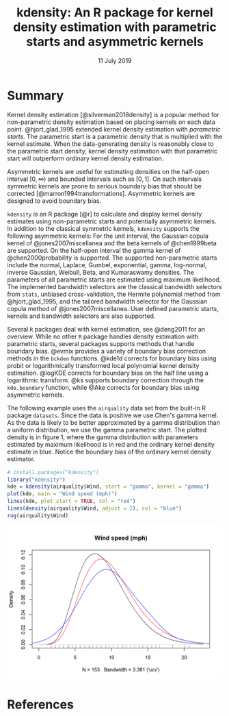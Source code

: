 ﻿---
title: 'kdensity: An R package for kernel density estimation with parametric starts and asymmetric kernels'
tags:
  - R
  - statistics
  - kernel density estimation
  - non-parametric statistics
  - non-parametrics
  - non-parametric density estimation
  - boundary bias
authors:
  - name: Jonas Moss
    orcid: 0000-0002-6876-6964
    affiliation: 1
  - name: Martin Tveten
    orcid: 0000-0002-4236-633X
    affiliation: 1
affiliations:
 - name: University of Oslo
   index: 1
date: 11 July 2019
bibliography: paper.bib
---

# Summary

Kernel density estimation [@silverman2018density] is a popular method for 
non-parametric density estimation based on placing kernels on each data point. 
@hjort_glad_1995 extended kernel density estimation with *parametric starts*.
The parametric start is a parametric density that is multiplied with the kernel
estimate. When the data-generating density is reasonably close to the parametric
start density, kernel density estimation with that parametric start will outperform
ordinary kernel density estimation.

Asymmetric kernels are useful for estimating densities on the half-open interval $\left[0,\infty\right)$ and bounded intervals such as $\left[0, 1\right]$. On 
such intervals symmetric kernels are prone to serious boundary bias that should
be corrected [@marron1994transformations]. Asymmetric kernels are designed to
avoid boundary bias.

`kdensity` is an R package [@r] to calculate and display kernel density 
estimates using non-parametric starts and potentially asymmetric kernels. In 
addition to the classical symmetric kernels, `kdensity` supports the following 
asymmetric kernels: For the unit interval, the Gaussian copula kernel of @jones2007miscellanea and the beta kernels of @chen1999beta are supported. On 
the half-open interval the gamma kernel of @chen2000probability is supported. 
The supported non-parametric starts include the normal, Laplace, Gumbel, 
exponential, gamma, log-normal, inverse Gaussian, Weibull, Beta, and Kumaraswamy
densities. The parameters of all parametric starts are estimated using maximum 
likelihood. The implemented bandwidth selectors are the classical bandwidth 
selectors from `stats`, unbiased cross-validation, the Hermite polynomial method 
from @hjort_glad_1995, and the tailored bandwidth selector for the Gaussian 
copula method of @jones2007miscellanea. User defined parametric starts, 
kernels and bandwidth selectors are also supported. 

Several `R` packages deal with kernel estimation, see @deng2011 for an overview. 
While no other `R` package handles density estimation with parametric starts, 
several packages supports methods that handle boundary bias. @evmix provides a 
variety of boundary bias correction methods in the `bckden` functions. @kde1d 
corrects for boundary bias using probit or logarithmically transformed 
local polynomial kernel density estimation. @logKDE corrects for 
boundary bias on the half line using a logarithmic transform. @ks supports 
boundary correction through the `kde.boundary` function, while @Ake corrects 
for boundary bias using asymmetric kernels.

The following example uses the `airquality` data set from the built-in
R package `datasets`. Since the data is positive we use Chen's gamma kernel. 
As the data is likely to be better approximated by a gamma distribution than a 
uniform distribution, we use the gamma parametric start. The plotted density is
in figure 1, where the gamma distribution with parameters estimated by maximum 
likelihood is in red and the ordinary kernel density estimate in blue. 
Notice the boundary bias of the ordinary kernel density estimator. 

```r
# install.packages("kdensity")
library("kdensity")
kde = kdensity(airquality$Wind, start = "gamma", kernel = "gamma")
plot(kde, main = "Wind speed (mph)")
lines(kde, plot_start = TRUE, col = "red")
lines(density(airquality$Wind, adjust = 2), col = "blue")
rug(airquality$Wind)
```
![The *airquality* data set. Kernel density estimate in black and estimated gamma distribution in red.](example.png)

# References
